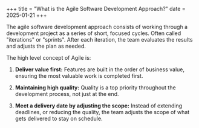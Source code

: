 +++
title = "What is the Agile Software Development Approach?"
date = 2025-01-21
+++

The agile software development approach consists of working through a development project as a series of short, focused cycles. Often called "iterations" or "sprints". After each iteration, the team evaluates the results and adjusts the plan as needed.

The high level concept of Agile is:

1. __Deliver value first:__
Features are built in the order of business value, ensuring the most valuable work is completed first. 

2. __Maintaining high quality:__
Quality is a top priority throughout the development process, not just at the end.

3. __Meet a delivery date by adjusting the scope:__
Instead of extending deadlines, or reducing the quality, the team adjusts the scope of what gets delivered to stay on schedule.
